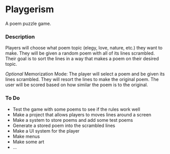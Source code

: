 # Playgerism
A poem puzzle game.


### Description
Players will choose what poem topic (elegy, love, nature, etc.) they want to make. They will be given a random poem with all of its lines scrambled. Their goal is to sort the lines in a way that makes a poem on their desired topic.

*Optional* 
Memorization Mode: The player will select a poem and be given its lines scrambled. They will resort the lines to make the original poem. The user will be scored based on how similar the poem is to the original.

### To Do
- Test the game with some poems to see if the rules work well
- Make a project that allows players to moves lines around a screen
- Make a system to store poems and add some test poems
- Generate a stored poem into the scrambled lines
- Make a UI system for the player
- Make menus
- Make some art
- ...

